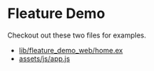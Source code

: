 # Fleature Demo

Checkout out these two files for examples.

- [lib/fleature_demo_web/home.ex](https://github.com/brianberlin/fleature_demo/blob/main/lib/fleature_demo_web/home.ex)
- [assets/js/app.js](https://github.com/brianberlin/fleature_demo/blob/main/assets/js/app.js)